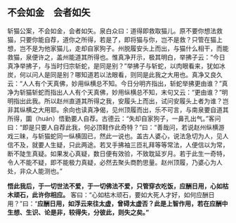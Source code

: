 ## 不会如金　会者如矢

斩猫公案，不会如金，会者如矢。泉白众曰：道得即救取猫儿。原不要你想法救猫，只要你能自荐，道你之所得，若是了，即将猫与你，岂不是救？只管在猫上想，岂不是为他家猫儿，走却自家狗子。州脱履安头上而出，与猫什么相干，而能救猫，泉便许之，盖州能道其所得也。惟真净开示，极其明白，举拂子云：“今日真净举拂子，与当时归宗斩蛇，是同是别？”举拂子与斩蛇，以肉眼看来，犹如冰炭，何以问人是同是别？哪知道若以法眼看，则同是此我之大用也。真净又良久云：“人人有个天真佛，妙用纵横总不知。今日分明齐指出，斩蛇举拂更由谁？”真净为斩猫斩蛇而指出人人有个天真佛，妙用纵横总不知，末句又云：“更由谁？”明明指出此我。所以赵州直道其所得之我，安履头上而出，试问安履头上者为谁？岂非其纵横之大用耶。余向也读真净偈，见州顶履而出，乐不可言，与南泉要自道其所得，圜（huán）悟勤要人自荐。古德云：“失却自家狗子，一鼻孔出气。”客问曰：“即是只要人自荐此我，何必顶鞋作此奇特？”曰：“善哉问，若说赵州纵横游戏三昧，与斩猫蛇同一纵横固已，然此一说也。盖古人婆心，说法急切为人，见人信不及，就要人生疑，只此两途。若叉手拂袖三匝礼拜等等常法，人便信以为常，断不陡生真疑。如果发心真疑，数日便有效验，不致耽延岁月。若于此生一奇特，令人不能不疑，即不能极力真疑，必然去聚头商酌思量。赵州顶履，乃婆心为人处，非众人能测也。”

__悟此我后，于一切世法不爱，于一切佛法不爱，只管穿衣吃饭，应酬日用，心如枯木顽石，此许你相应。__ 客曰：“心如枯木顽石，要如大死人才好，如何应酬日用？”曰：“__应酬日用，如浮云来往太虚，曾碍太虚否？此是上智作用，若在应酬中生想、生识、论是非，较得失，分彼此，则失之矣。”__
 